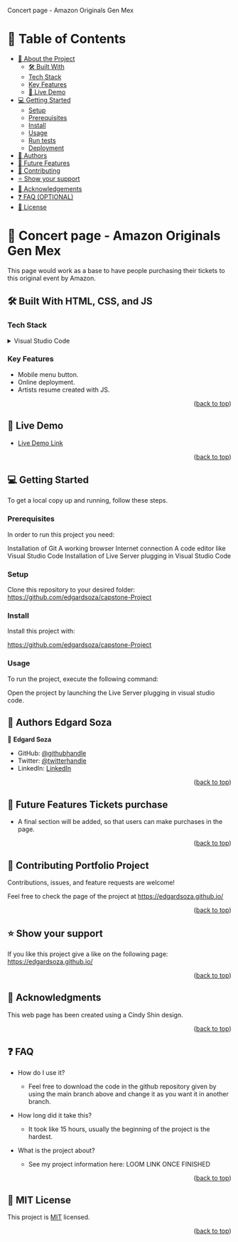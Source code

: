 <a name="readme-top">Concert page - Amazon Originals Gen Mex</a>

# 📗 Table of Contents

- [📖 About the Project](#about-project)
  - [🛠 Built With](#built-with)
  - [Tech Stack](#tech-stack)
   - [Key Features](#key-features)
  - [🚀 Live Demo](#live-demo)
- [💻 Getting Started](#getting-started)
  - [Setup](#setup)
  - [Prerequisites](#prerequisites)
  - [Install](#install)
  - [Usage](#usage)
  - [Run tests](#run-tests)
  - [Deployment](#triangular_flag_on_post-deployment)
- [👥 Authors](#authors)
- [🔭 Future Features](#future-features)
- [🤝 Contributing](#contributing)
- [⭐️ Show your support](#support)
- [🙏 Acknowledgements](#acknowledgements)
- [❓ FAQ (OPTIONAL)](#faq)
- [📝 License](#license)

<!-- PROJECT DESCRIPTION -->

# 📖 Concert page - Amazon Originals Gen Mex <a name="about-project"></a>

This page would work as a base to have people purchasing their tickets to this original event by Amazon. 

## 🛠 Built With <a name="built-with">HTML, CSS, and JS</a>

### Tech Stack <a name="tech-stack"></a>

<details>
  <summary>Visual Studio Code</summary>
  <ul>
    <li><a href="[https://reactjs.org/](https://www.freecodecamp.org/news/html-css-and-javascript-explained-for-beginners/)">HTML, CSS, and JS</a></li>
  </ul>
</details>

### Key Features <a name="key-features"></a>

- Mobile menu button. 
- Online deployment. 
- Artists resume created with JS.

<p align="right">(<a href="#readme-top">back to top</a>)</p>

<!-- LIVE DEMO -->

## 🚀 Live Demo <a name="live-demo"></a>

- [Live Demo Link](https://edgardsoza.github.io/)

<p align="right">(<a href="#readme-top">back to top</a>)</p>

<!-- GETTING STARTED -->

## 💻 Getting Started <a name="getting-started"></a>

To get a local copy up and running, follow these steps.

### Prerequisites

In order to run this project you need:

Installation of Git
A working browser
Internet connection
A code editor like Visual Studio Code
Installation of Live Server plugging in Visual Studio Code

### Setup

Clone this repository to your desired folder:
https://github.com/edgardsoza/capstone-Project

### Install

Install this project with:

https://github.com/edgardsoza/capstone-Project

### Usage

To run the project, execute the following command:

Open the project by launching the Live Server plugging in visual studio code.

## 👥 Authors <a name="authors">Edgard Soza</a>


👤 **Edgard Soza**

- GitHub: [@githubhandle](https://github.com/edgardsoza)
- Twitter: [@twitterhandle](https://twitter.com/soza_edgard)
- LinkedIn: [LinkedIn](https://www.linkedin.com/in/edgard-soza-sobalvarro/)

<p align="right">(<a href="#readme-top">back to top</a>)</p>

## 🔭 Future Features <a name="future-features">Tickets purchase</a>

- A final section will be added, so that users can make purchases in the page.

<p align="right">(<a href="#readme-top">back to top</a>)</p>


<!-- CONTRIBUTING -->

## 🤝 Contributing <a name="contributing">Portfolio Project</a>

Contributions, issues, and feature requests are welcome!

Feel free to check the page of the project at https://edgardsoza.github.io/

<p align="right">(<a href="#readme-top">back to top</a>)</p>

<!-- SUPPORT -->

## ⭐️ Show your support <a name="support"></a>

If you like this project give a like on the following page:
 https://edgardsoza.github.io/

<p align="right">(<a href="#readme-top">back to top</a>)</p>

<!-- ACKNOWLEDGEMENTS -->

## 🙏 Acknowledgments <a name="acknowledgements"></a>


This web page has been created using a Cindy Shin design.

<p align="right">(<a href="#readme-top">back to top</a>)</p>

<!-- FAQ (optional) -->

## ❓ FAQ <a name="faq"></a>

- How do I use it?

  - Feel free to download the code in the github repository given by using the main branch above and change it as you want it in another branch.

- How long did it take this?

  - It took like 15 hours, usually the beginning of the project is the hardest. 

- What is the project about?
  - See my project information here: LOOM LINK ONCE FINISHED

<p align="right">(<a href="#readme-top">back to top</a>)</p>

<!-- LICENSE -->

## 📝 <a name="license">MIT License</a>

This project is [MIT](./LICENSE) licensed.

<p align="right">(<a href="#readme-top">back to top</a>)</p>
